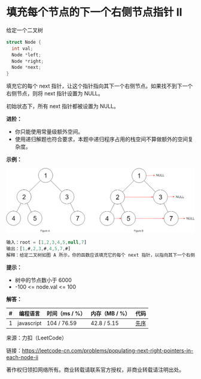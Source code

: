 # 填充每个节点的下一个右侧节点指针 II

给定一个二叉树

``` c
struct Node {
  int val;
  Node *left;
  Node *right;
  Node *next;
}
```

填充它的每个 next 指针，让这个指针指向其下一个右侧节点。如果找不到下一个右侧节点，则将 next 指针设置为 NULL。

初始状态下，所有 next 指针都被设置为 NULL。

**进阶：**

- 你只能使用常量级额外空间。
- 使用递归解题也符合要求，本题中递归程序占用的栈空间不算做额外的空间复杂度。

**示例：**

![示例1](./eg1.png)

``` javascript
输入：root = [1,2,3,4,5,null,7]
输出：[1,#,2,3,#,4,5,7,#]
解释：给定二叉树如图 A 所示，你的函数应该填充它的每个 next 指针，以指向其下一个右侧节点，如图 B 所示。
```

**提示：**

- 树中的节点数小于 6000
- -100 <= node.val <= 100

**解答：**

**#**|**编程语言**|**时间（ms / %）**|**内存（MB / %）**|**代码**
--|--|--|--|--
1|javascript|104 / 76.59|42.8 / 5.15|[先序](./javascript/ac_v1.js)

来源：力扣（LeetCode）

链接：https://leetcode-cn.com/problems/populating-next-right-pointers-in-each-node-ii

著作权归领扣网络所有。商业转载请联系官方授权，非商业转载请注明出处。
